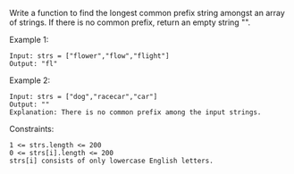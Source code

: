 Write a function to find the longest common prefix string amongst an array of strings.
If there is no common prefix, return an empty string "".

Example 1:

    Input: strs = ["flower","flow","flight"]
    Output: "fl"

Example 2:

    Input: strs = ["dog","racecar","car"]
    Output: ""
    Explanation: There is no common prefix among the input strings.

Constraints:

    1 <= strs.length <= 200
    0 <= strs[i].length <= 200
    strs[i] consists of only lowercase English letters.

